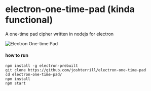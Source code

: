 # electron-one-time-pad (kinda functional)

A one-time pad cipher written in nodejs for electron

![Electron One-time Pad](http://i.imgur.com/kFwxHGd.jpg)

#### how to run
```
npm install -g electron-prebuilt
git clone https://github.com/joshterrill/electron-one-time-pad
cd electron-one-time-pad/
npm install
npm start
```

